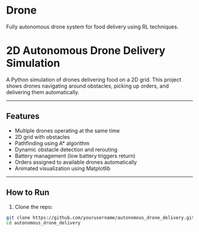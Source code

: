 # Drone
Fully autonomous drone system for food delivery using RL techniques.

# 2D Autonomous Drone Delivery Simulation

A Python simulation of drones delivering food on a 2D grid. This project shows drones navigating around obstacles, picking up orders, and delivering them automatically.

---

## Features

- Multiple drones operating at the same time  
- 2D grid with obstacles  
- Pathfinding using A* algorithm  
- Dynamic obstacle detection and rerouting  
- Battery management (low battery triggers return)  
- Orders assigned to available drones automatically  
- Animated visualization using Matplotlib  

---

## How to Run

1. Clone the repo:

```bash
git clone https://github.com/yourusername/autonomous_drone_delivery.git
cd autonomous_drone_delivery
